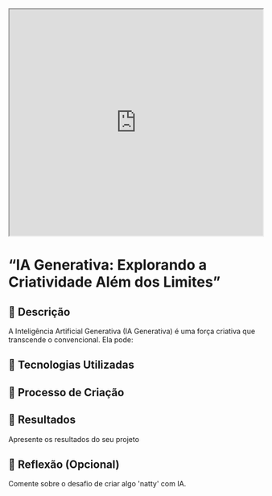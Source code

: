 <body>   
    <iframe src="https://gamma.app/embed/iua2355k07qk67h" style="width: 700px; max-width: 100%; height: 450px" allow="fullscreen" title="O que é Inteligência Artificial?"></iframe>
</body>
</html>


# “IA Generativa: Explorando a Criatividade Além dos Limites”

## 📒 Descrição
A Inteligência Artificial Generativa (IA Generativa) é uma força criativa que transcende o convencional. Ela pode:

## 🤖 Tecnologias Utilizadas




## 🧐 Processo de Criação


## 🚀 Resultados
Apresente os resultados do seu projeto

## 💭 Reflexão (Opcional)
Comente sobre o desafio de criar algo 'natty' com IA.
